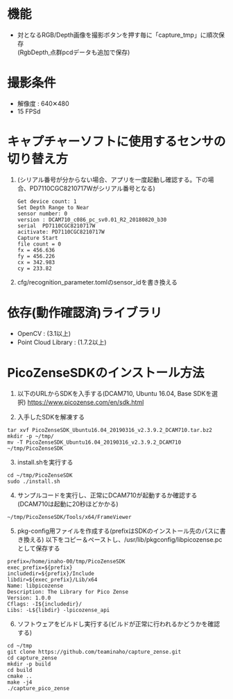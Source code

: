 # 機能
* 対となるRGB/Depth画像を撮影ボタンを押す毎に「capture_tmp」に順次保存  
(RgbDepth,点群pcdデータも追加で保存)

# 撮影条件
* 解像度 : 640✕480
* 15 FPSd

# キャプチャーソフトに使用するセンサの切り替え方
 1. (シリアル番号が分からない場合、アプリを一度起動し確認する。下の場合、PD7110CGC8210717Wがシリアル番号となる)
    ```
    Get device count: 1
    Set Depth Range to Near
    sensor number: 0
    version : DCAM710_c086_pc_sv0.01_R2_20180820_b30
    serial  PD7110CGC8210717W
    acitivate: PD7110CGC8210717W
    Capture Start 
    file count = 0
    fx = 456.636
    fy = 456.226
    cx = 342.983
    cy = 233.82
    ```

 2. cfg/recognition_parameter.tomlのsensor_idを書き換える

# 依存(動作確認済)ライブラリ
* OpenCV : (3.1以上)
* Point Cloud Library : (1.7.2以上)

# PicoZenseSDKのインストール方法
  1. 以下のURLからSDKを入手する(DCAM710, Ubuntu 16.04, Base SDKを選択)
    https://www.picozense.com/en/sdk.html
    
  2. 入手したSDKを解凍する

    tar xvf PicoZenseSDK_Ubuntu16.04_20190316_v2.3.9.2_DCAM710.tar.bz2 
    mkdir -p ~/tmp/
    mv -T PicoZenseSDK_Ubuntu16.04_20190316_v2.3.9.2_DCAM710 ~/tmp/PicoZenseSDK


  3. install.shを実行する

    cd ~/tmp/PicoZenseSDK
    sudo ./install.sh


  4. サンプルコードを実行し、正常にDCAM710が起動するか確認する(DCAM710は起動に20秒ほどかかる)

    ~/tmp/PicoZenseSDK/Tools/x64/FrameViewer


  5.  pkg-config用ファイルを作成する(prefixはSDKのインストール先のパスに書き換える)
      以下をコピー＆ペーストし、/usr/lib/pkgconfig/libpicozense.pcとして保存する

    prefix=/home/inaho-00/tmp/PicoZenseSDK
    exec_prefix=${prefix}
    includedir=${prefix}/Include
    libdir=${exec_prefix}/Lib/x64
    Name: libpicozense
    Description: The Library for Pico Zense
    Version: 1.0.0
    Cflags: -I${includedir}/
    Libs: -L${libdir} -lpicozense_api


  6. ソフトウェアをビルドし実行する(ビルドが正常に行われるかどうかを確認する)

    cd ~/tmp
    git clone https://github.com/teaminaho/capture_zense.git
    cd capture_zense
    mkdir -p build
    cd build
    cmake ..
    make -j4
    ./capture_pico_zense
